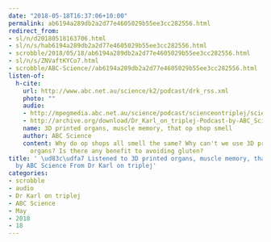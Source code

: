 ```yaml
---
date: "2018-05-18T16:37:06+10:00"
permalink: ab6194a289db2a2d77e4605029b55ee3cc282556.html
redirect_from:
- sl/n/d20180518163706.html
- sl/n/s/hab6194a289db2a2d77e4605029b55ee3cc282556.html
- scrobble/2018/05/18/ab6194a289db2a2d77e4605029b55ee3cc282556.html
- sl/n/s/ZNVaftKYCo7.html
- scrobble/ABC-Science//ab6194a289db2a2d77e4605029b55ee3cc282556.html
listen-of:
  h-cite:
    url: http://www.abc.net.au/science/k2/podcast/drk_rss.xml
    photo: ""
    audio:
    - http://mpegmedia.abc.net.au/science/podcast/scienceontriplej/scienceontriplej20150813.mp3
    - http://archive.org/download/Dr_Karl_on_triplej-Podcast-by-ABC_Science/3D_printed_organs_muscle_memory_that_op_shop_smell.mp3
    name: 3D printed organs, muscle memory, that op shop smell
    author: ABC Science
    content: Why do op shops all smell the same? Why can't we use 3D printers to print
      organs? Is there any benefit to avoiding gluten?
title: ' \ud83c\udfa7 Listened to 3D printed organs, muscle memory, that op shop smell
  by ABC Science From Dr Karl on triplej'
categories:
- scrobble
- audio
- Dr Karl on triplej
- ABC Science
- May
- 2018
- 18
---
```

